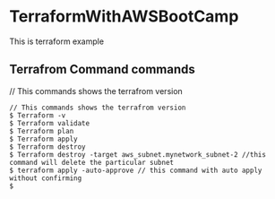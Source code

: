 # TerraformWithAWSBootCamp
This is terraform example

## Terrafrom Command commands

// This commands shows the terrafrom version

```shell
// This commands shows the terrafrom version
$ Terraform -v 
$ Terraform validate
$ Terraform plan
$ Terraform apply
$ Terraform destroy
$ Terraform destroy -target aws_subnet.mynetwork_subnet-2 //this command will delete the particular subnet
$ terraform apply -auto-approve // this command with auto apply without confirming
$  
```